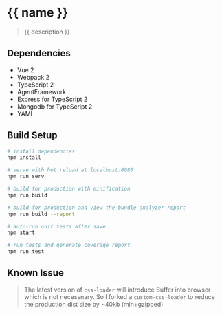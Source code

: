 # {{ name }}

> {{ description }}

## Dependencies
  - Vue 2
  - Webpack 2
  - TypeScript 2
  - AgentFramework
  - Express for TypeScript 2
  - Mongodb for TypeScript 2
  - YAML

## Build Setup

``` bash
# install dependencies
npm install

# serve with hot reload at localhost:8080
npm run serv

# build for production with minification
npm run build

# build for production and view the bundle analyzer report
npm run build --report

# auto-run unit tests after save
npm start

# run tests and generate coverage report
npm run test
```

## Known Issue

> The latest version of `css-loader` will introduce Buffer into browser which is not necessnary. So I forked a `custom-css-loader` to reduce the production dist size by ~40kb (min+gzipped)

